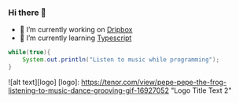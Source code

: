 ### Hi there 👋
- 🔭 I’m currently working on [Dripbox](https://github.com/Ktechen/Dripbox)
- 🌱 I’m currently learning [Typescript](https://www.typescriptlang.org/docs/handbook/typescript-in-5-minutes-oop.html) 

```java
while(true){
    System.out.println("Listen to music while programming");
}
```
![alt text][logo]
[logo]: https://tenor.com/view/pepe-pepe-the-frog-listening-to-music-dance-grooving-gif-16927052 "Logo Title Text 2"

<!--
**Ktechen/Ktechen** is a ✨ _special_ ✨ repository because its `README.md` (this file) appears on your GitHub profile.

Here are some ideas to get you started:

- 🔭 I’m currently working on ...
- 🌱 I’m currently learning ...
- 👯 I’m looking to collaborate on ...
- 🤔 I’m looking for help with ...
- 💬 Ask me about ...
- 📫 How to reach me: ...
- 😄 Pronouns: ...
- ⚡ Fun fact: ...
-->
